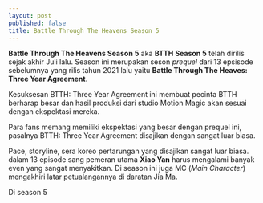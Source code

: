 ```yaml
---
layout: post
published: false
title: Battle Through The Heavens Season 5
---
```

**Battle Through The Heavens Season 5** aka **BTTH Season 5** telah dirilis sejak akhir Juli lalu. Season ini merupakan seson _prequel_ dari 13 epsisode sebelumnya yang rilis tahun 2021 lalu yaitu **Battle Through The Heaves: Three Year Agreement**.

Kesuksesan BTTH: Three Year Agreement ini membuat pecinta BTTH berharap besar dan hasil produksi dari studio Motion Magic akan sesuai dengan ekspektasi mereka.

Para fans memang memiliki ekspektasi yang besar dengan prequel ini, pasalnya BTTH: Three Year Agreement disajikan dengan sangat luar biasa.

Pace, storyline, sera koreo pertarungan yang disajikan sangat luar biasa. dalam 13 episode sang pemeran utama **Xiao Yan** harus mengalami banyak even yang sangat menyakitkan. Di season ini juga MC (_Main Character_) mengakhiri latar petualangannya di daratan Jia Ma.

Di season 5 